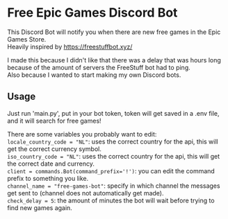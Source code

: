 # Free Epic Games Discord Bot
This Discord Bot will notify you when there are new free games in the Epic Games Store.\
Heavily inspired by https://freestuffbot.xyz/

I made this because I didn't like that there was a delay that was hours long because of the amount of servers the FreeStuff bot had to ping.\
Also because I wanted to start making my own Discord bots.

## Usage
Just run 'main.py', put in your bot token, token will get saved in a .env file, and it will search for free games!

There are some variables you probably want to edit:\
`locale_country_code = "NL"`: uses the correct country for the api, this will get the correct currency symbol. \
`iso_country_code = "NL"`: uses the correct country for the api, this will get the correct date and currency. \
`client = commands.Bot(command_prefix='!')`: you can edit the command prefix to something you like. \
`channel_name = "free-games-bot"`: specify in which channel the messages get sent to (channel does not automatically get made). \
`check_delay = 5`: the amount of minutes the bot will wait before trying to find new games again.